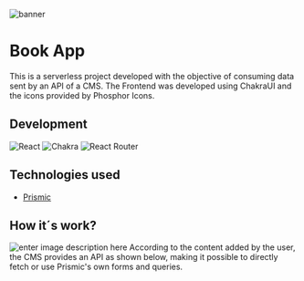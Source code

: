 ![banner](https://res.cloudinary.com/dloadb2bx/image/upload/v1663207848/bookapp_h6xjzv.png)

# Book App

This is a serverless project developed with the objective of consuming data sent by an API of a CMS. The Frontend was developed using ChakraUI and the icons provided by Phosphor Icons. 

## Development

 ![React](https://img.shields.io/badge/react-%2320232a.svg?style=for-the-badge&logo=react&logoColor=%2361DAFB) ![Chakra](https://img.shields.io/badge/chakra-%234ED1C5.svg?style=for-the-badge&logo=chakraui&logoColor=white) ![React Router](https://img.shields.io/badge/React_Router-CA4245?style=for-the-badge&logo=react-router&logoColor=white)


## Technologies used
- [Prismic](https://prismic.io/)

## How it´s work?
![enter image description here](https://res.cloudinary.com/dloadb2bx/image/upload/v1663208240/api1_tbmyfu.png)
According to the content added by the user, the CMS provides an API as shown below, making it possible to directly fetch or use Prismic's own forms and queries.
